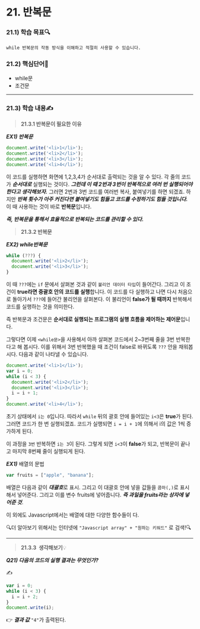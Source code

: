 # 21. 반복문



### 21.1) 학습 목표🔍

```
while 반복문의 작동 방식을 이해하고 적절히 사용할 수 있습니다.
```



### 21.2) 핵심단어📝

- while문
- 조건문

---



### 21.3) 학습 내용✍

>  <strong>21.3.1 반복문이 필요한 이유</strong>

***EX1) 반복문***

```javascript
document.write('<li>1</li>');
document.write('<li>2</li>');
document.write('<li>3</li>');
document.write('<li>4</li>');
```

이 코드를 실행하면 화면에 1,2,3,4가 순서대로 출력되는 것을 알 수 있다. 각 줄의 코드가 ***순서대로*** 실행되는 것이다. ***그런데 이 때 2번과 3번이 반복적으로 여러 번 실행되어야 한다고 생각해보자.*** 그러면 2번과 3번 코드를 여러번 복사, 붙여넣기를 하면 되겠죠. 하지만 ***반복 횟수가 아주 커진다면 붙여넣기도 힘들고 코드를 수정하기도 힘들 것입니다.*** 이 때 사용하는 것이 바로 **반복문**입니다.

***즉, 반복문을 통해서 효율적으로 반복되는 코드를 관리할 수 있다.***



>  <strong>21.3.2 반복문</strong>

***EX2) while반복문***

```javascript
while (???) {
  document.write('<li>2</li>');
  document.write('<li>3</li>');
}
```

이 때 `???`에는 `if` 문에서 살펴본 것과 같이 `불리언 데이터 타입`이 들어간다. 그리고 이 조건이 **true라면 중괄호 안의 코드를 실행**합니다. 이 코드를 다 실행하고 나면 다시 처음으로 돌아가서 `???`에 들어간 불리언을 살펴본다. 이 불리언이 **false가 될 때까지** 반복해서 코드를 실행하는 것을 의미한다.

즉 반복문과 조건문은 **순서대로 실행되는 프로그램의 실행 흐름을 제어하는 제어문**입니다.

그렇다면 이제 `<while문>`을 사용해서 아까 살펴본 코드에서 2~3번째 줄을 3번 반복한다고 해 봅시다. 이를 위해서 3번 반복했을 때 조건이 false로 바뀌도록 `???` 안을 채워봅시다. 다음과 같이 나타낼 수 있습니다.

```javascript
document.write('<li>1</li>');
var i = 0;
while (i < 3) {
  document.write('<li>2</li>');
  document.write('<li>3</li>');
  i = i + 1;
}
document.write('<li>4</li>');
```

초기 상태에서 `i는 0`입니다. 따라서 `while` 뒤의 괄호 안에 들어있는 `i<3`은 **true**가 된다. 그러면 코드가 한 번 실행되겠죠. 코드가 실행되면 `i = i + 1`에 의해서 i의 값은 1씩 증가하게 된다. 

이 과정을 `3번` 반복하면 `i는 3`이 된다. 그렇게 되면 `i<3`이 **false**가 되고, 반복문이 끝나고 마지막 8번째 줄이 실행되게 된다.



***EX1)*** 배열의 문법

```javascript
var fruits = ["apple", "banana"];
```

배열은 다음과 같이 ***대괄호***로 표시. 그리고 이 대괄호 안에 넣을 값들을 `콤마(,)`로 표시해서 넣어준다. 그리고 이를 변수 fruits에 넣어줍니다. ***즉 과일을 fruits라는 상자에 넣어준 것***.



이 외에도 Javascript에서는 배열에 대한 다양한 함수들이 다. 

🔍더 알아보기 위해서는 인터넷에 `"Javascript array" + "원하는 키워드"` 로 검색!🔍



----



> <strong>21.3.3  생각해보기</strong>💡

***Q21) 다음의 코드의 실행 결과는 무엇인가?***

✍ 

```javascript
var i = 0;
while (i < 3) {
  i = i + 2;
}
document.write(i);
```

👉 ***결과 값***  `"4"`가 출력된다.

